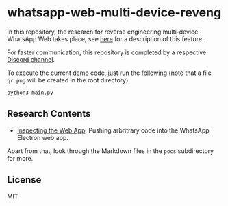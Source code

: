 # whatsapp-web-multi-device-reveng

In this repository, the research for reverse engineering multi-device WhatsApp Web takes place, see [here](https://faq.whatsapp.com/general/download-and-installation/about-multi-device-beta/?lang=en) for a description of this feature.

For faster communication, this repository is completed by a respective [Discord channel](https://discord.gg/ED6NCzhaCE).

To execute the current demo code, just run the following (note that a file `qr.png` will be created in the root directory):

```
python3 main.py
```

## Research Contents

- [Inspecting the Web App](/inspect-app.md): Pushing arbritrary code into the WhatsApp Electron web app.

Apart from that, look through the Markdown files in the `pocs` subdirectory for more.

## License

MIT
